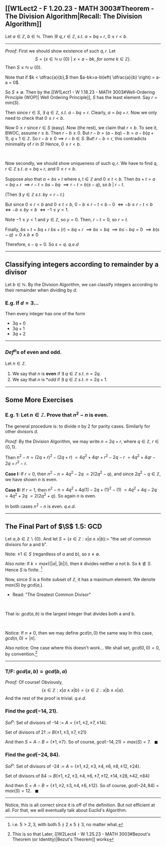 ## [[W1Lect2 - F 1.20.23 - MATH 3003#Theorem - The Division Algorithm|Recall: The Division Algorithm]]

Let $a\in \mathbb{Z}$, $b\in \mathbb{N}$.
Then $\exists !~ q,r\in \mathbb{Z},$
$s.t.~a=bq+r,~0\leq r < b$.

---

$Proof:$ 
First we should show existence of such $q,r$. 
Let
$$S = \big\{  x\in \mathbb{N}\cup \{0\} ~\big|~ x=a-bk,~for~some~k\in \mathbb{Z}  \big\}.$$
Then $S \leq \mathbb{N} \cup \{0\}$.

Note that if $k < \dfrac{a}{b},$
then $a-bk>a-b\left( \dfrac{a}{b} \right) = a-a = 0$.

So $S \neq \emptyset$. Then by the [[W1Lect1 - W 1.18.23 - MATH 3003#Well-Ordering Principle (WOP)| Well Ordering Principle]],
$S$ has the least element. Say $r=min(S)$.

Then since $r\in S,~\exists~q\in\mathbb{Z},~s.t.~a-bq=r$.
Clearly, $a=bq+r.$ Now we only need to check that $0 \leq r <b$.

Now $0 \leq r$ since $r\in S$ (easy).
Now (the rest), we claim that $r<b$. To see it, BWOC, assume $r\geq b$.
Then $r-b \geq 0$.
But $r-b=(a-bq)-b=a-b(q+1),~q+1\in \mathbb{Z}.$
So $r-b\geq 0 \implies r-b \in S$.
But! $r-b<r$, this contradicts minimality of $r$ in $S$!
Hence, $0 \leq r <b$.

<br>

Now secondly, we should show uniqueness of such $q,r$.
We have to find $q,r \in \mathbb{Z}~s.t.~ a=bq+r,$ and $0 \leq r <b$.

Suppose also that $a=bs+t$ where $s,t \in \mathbb{Z}$ and $0 \leq t <b$.
Then 
$bs+t=a=bq+r$
$\implies r-t=bs-bq$
$\implies r-t=b(s-q),$ so $b~\big|~r-t$.

(Then $\exists ~y\in \mathbb{Z} ~s.t.~by=r-t$.)

But since $0\leq r <b$ and $0\leq t <b$,
$0-b \leq r-t < b-0$
$\iff -b\leq r-t < b$
$\iff -b\leq by < b$
$\iff -1 \leq y < 1$.

Note $-1 \leq y < 1$ and $y\in\mathbb{Z}$, so $y=0$.
Then, $r-t=0$, so $r=t$. 

Finally,
$bs+t=bq+r$
$bs+(r) = bq+r$
$\implies bs=bq$
$\implies bs-bq=0$
$\implies b(s-q)=0 \land b\neq 0$

Therefore, $s-q=0$. So $s=q$.
$q.e.d$


---
## Classifying integers according to remainder by a divisor
Let $b\in\mathbb{N}$. By the Division Algorithm, 
we can classify integers according to their remainder when dividing by $d$.

### E.g. If $d=3$...
Then every integer has one of the form
- $3q+0$
- $3q+1$
- $3q+2$

--- 
### $Def^ns$ of even and odd.
Let $n\in\mathbb{Z}$.
1. We say that $n$ is **even** if $\exists~q\in\mathbb{Z}~s.t.~n=2q$.
2. We say that $n$ is **odd* if $\exists~q\in\mathbb{Z}~s.t.~n=2q+1$.

--- 
## Some More Exercises
### E.g. 1: Let $n\in\mathbb{Z}$. Prove that $n^2-n$ is even.
The general procedure is: to divide $n$ by $2$ for parity cases. Similarly for other divisors $d$.

$Proof:$
By the Division Algorithm, we may write
$n=2q+r,$ where $q\in\mathbb{Z},~r\in\{0,1\}$.

Then $n^2-n=(2q+r)^2-(2q+r)$
$=4q^2+4qr+r^2-2q-r$
$=4q^2+4qr-2q+r^2-r$.

**Case I:**
If $r=0$, then $n^2-n = 4q^2-2q$
$=2(2q^2-q)$, and since $2q^2-q\in\mathbb{Z}$,
we have shown $n$ is even.

**Case II:**
If $r=1$, then $n^2-n = 4q^2+4q(1)-2q+(1)^2-(1)$
$=4q^2+4q-2q=4q^2+2q$
$=2(2q^2+q).$ So again $n$ is even.

In both cases $n^2-n$ is even. 
$q.e.d.$


---

## The Final Part of $\S$ 1.5: GCD

Let $a,b\in\mathbb{Z}\backslash \{0\}$.
And let $S = \{ x\in\mathbb{Z} : x|a \land x|b \}:=$ "the set of common divisors for a and b".

Note: $\pm1\in S$ (regardless of $a$ and $b$), so $s\neq \emptyset$.

Also note: If $k>max\Big(  \big\{ |a|,|b| \big\}  \Big)$, then $k$ divides neither $a$ not $b$. So $k\notin S$. Hence $S$ is finite. [^1]

Now, since $S$ is a finite subset of $\mathbb{Z}$, it has a maximum element.
We denote $max(S)$ by $gcd(a,)$.
- Read: "The Greatest Common Divisor"

<br>

That is: $gcd(a,b)$ is the largest integer that divides both a and b.

<br>

Notice: If $n\neq 0$, then we may define $gcd(n,0)$ the same way
In this case, $gcd(n,0)=|n|$.

Also notice: One case where this doesn't work...
We shall set, $gcd(0,0)=0$, by convention.[^2]

---
### T/F: $gcd(a,b)=gcd(b,a)$
$Proof:$ Of course!
Obviously, 
$$ \{ x\in\mathbb{Z} : x|a \land x|b \} = \{ x\in\mathbb{Z} : x|b \land x|a \}.$$
And the rest of the proof is trivial.
$q.e.d.$


### Find the $gcd(-14,21)$.
$Sol^n:$
Set of divisors of -14 := $A=\{ \pm1,\pm2, \pm7, \pm14 \}.$

Set of divisors of 21 := $B\{  \pm1,\pm3,\pm7,\pm21  \}$

And then 
$S=A\cap B= \{\pm1,\pm7\}.$
So of course, 
$gcd(-14,21)=max(S)=7.~~~\blacksquare$

### Find the $gcd(-24,84)$.
$Sol^n:$
Set of divisors of -24 := $A=\{ \pm1,\pm2,\pm3, \pm4,\pm6, \pm8, \pm12,\pm24 \}.$

Set of divisors of 84 := $B\{  \pm1,\pm2,\pm3,\pm4,\pm6,\pm7,\pm12,\pm14,\pm28,\pm42,\pm84 \}$

And then 
$S=A\cap B= \{\pm1,\pm2,\pm3,\pm4,\pm6,\pm12 \}.$
So of course, 
$gcd(-24,84)=max(S)=12.~~~\blacksquare$

---
Notice, this is all correct since it is off of the definition.
But not efficient at all. 
For that, we will eventually talk about Euclid's Algorithm.




[^1]: i.e. $5>2,3$, with both $5 \nmid 2 \land 5 \nmid 3$, no matter what. 
[^2]: This is so that Later, [[W2Lect4 - W 1.25.23 - MATH 3003#Bezout's Theorem (or Identity)|Bezut's Theorem]] works




